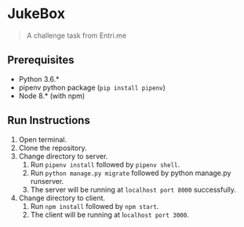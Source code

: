 # JukeBox
> A challenge task from Entri.me

## Prerequisites

* Python 3.6.*
* pipenv python package (`pip install pipenv`)
* Node 8.* (with npm)

## Run Instructions


1. Open terminal.
2. Clone the repository.
3. Change directory to server.
    1. Run `pipenv install` followed by `pipenv shell`.
    2. Run `python manage.py migrate` followed by python manage.py runserver.
    3. The server will be running at `localhost port 8000` successfully.
4. Change directory to client.
    1. Run `npm install` followed by `npm start`.
    2. The client will be running at l`ocalhost port 3000`. 

